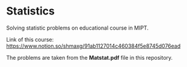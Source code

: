 # Statistics
Solving statistic problems on educational course in MIPT.

Link of this course: https://www.notion.so/shmaxg/91ab1127014c460384f5e8745d076ead

The problems are taken from the **Matstat.pdf** file in this repository.
